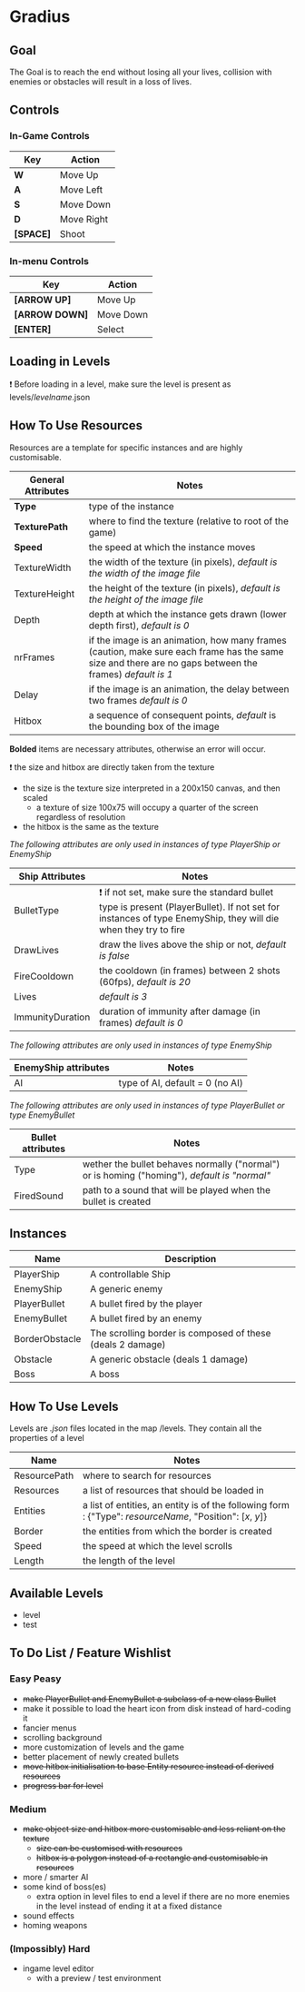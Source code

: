 # Gradius #

## Goal ##

The Goal is to reach the end without losing all your lives, collision with enemies or obstacles will result in a loss of lives.

## Controls ##

### In-Game Controls ###

Key        | Action
-----------|-------
**W**      | Move Up
**A**      | Move Left
**S**      | Move Down
**D**      | Move Right
**[SPACE]**| Shoot

### In-menu Controls ###

Key             | Action
----------------|-------
**[ARROW UP]**  | Move Up
**[ARROW DOWN]**| Move Down
**[ENTER]**     | Select

## Loading in Levels ##

:heavy_exclamation_mark: Before loading in a level, make sure the level is present as levels/*levelname*.json

## How To Use Resources ##

Resources are a template for specific instances and are highly customisable.

General Attributes | Notes
-------------------|-------
 **Type**          | type of the instance 
 **TexturePath**   | where to find the texture (relative to root of the game)
 **Speed**         | the speed at which the instance moves
 TextureWidth      | the width of the texture (in pixels), _default is the width of the image file_
 TextureHeight     | the height of the texture (in pixels), _default is the height of the image file_
 Depth             | depth at which the instance gets drawn (lower depth first), _default is 0_
 nrFrames          | if the image is an animation, how many frames (caution, make sure each frame has the same size and there are no gaps between the frames) _default is 1_
 Delay             | if the image is an animation, the delay between two frames _default is 0_
 Hitbox            | a sequence of consequent points, _default_ is the bounding box of the image
 
 **Bolded** items are necessary attributes, otherwise an error will occur.
 
 :heavy_exclamation_mark: the size and hitbox are directly taken from the texture
 - the size is the texture size interpreted in a 200x150 canvas, and then scaled
   - a texture of size 100x75 will occupy a quarter of the screen regardless of resolution
 - the hitbox is the same as the texture
 
 _The following attributes are only used in instances of type PlayerShip or EnemyShip_
 
 Ship Attributes      | Notes
 ---------------------|------
 BulletType           | :heavy_exclamation_mark: if not set, make sure the standard bullet type is present (PlayerBullet). If not set for instances of type EnemyShip, they will die when they try to fire
 DrawLives            | draw the lives above the ship or not, _default is false_
 FireCooldown         | the cooldown (in frames) between 2 shots (60fps), _default is 20_
 Lives                | _default is 3_
 ImmunityDuration     | duration of immunity after damage (in frames) _default is 0_
 
 _The following attributes are only used in instances of type EnemyShip_
 
 EnemyShip attributes | Notes
 ---------------------|------
 AI                   | type of AI, default = 0 (no AI)

 _The following attributes are only used in instances of type PlayerBullet or type EnemyBullet_

 Bullet attributes | Notes
 ------------------|------
 Type              | wether the bullet behaves normally ("normal") or is homing ("homing"), _default is "normal"_
 FiredSound        | path to a sound that will be played when the bullet is created
 
## Instances ##

Name          | Description
--------------|------------
PlayerShip    | A controllable Ship
EnemyShip     | A generic enemy
PlayerBullet  | A bullet fired by the player
EnemyBullet   | A bullet fired by an enemy
BorderObstacle| The scrolling border is composed of these (deals 2 damage)
Obstacle      | A generic obstacle (deals 1 damage)
Boss          | A boss


## How To Use Levels ## 

Levels are _.json_ files located in the map /levels. They contain all the properties of a level

Name                   | Notes
-----------------------|------
ResourcePath           | where to search for resources
Resources              | a list of resources that should be loaded in
Entities               | a list of entities, an entity is of the following form : {"Type": _resourceName_, "Position": [_x_, _y_]}
Border                 | the entities from which the border is created
Speed                  | the speed at which the level scrolls
Length                 | the length of the level


## Available Levels ##
- level
- test

## To Do List / Feature Wishlist ##

### Easy Peasy ###

- ~~make PlayerBullet and EnemyBullet a subclass of a new class Bullet~~
- make it possible to load the heart icon from disk instead of hard-coding it
- fancier menus
- scrolling background
- more customization of levels and the game
- better placement of newly created bullets
- ~~move hitbox initialisation to base Entity resource instead of derived resources~~
- ~~progress bar for level~~

### Medium ###

- ~~make object size and hitbox more customisable and less reliant on the texture~~
  - ~~size can be customised with resources~~
  - ~~hitbox is a polygon instead of a rectangle and customisable in resources~~
- more / smarter AI
- some kind of boss(es)
  - extra option in level files to end a level if there are no more enemies in the level instead of ending it at a fixed distance
- sound effects
- homing weapons

### (Impossibly) Hard ###

- ingame level editor 
  - with a preview / test environment
